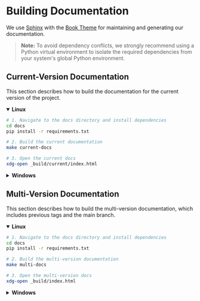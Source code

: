 # Building Documentation

We use [Sphinx](https://www.sphinx-doc.org/en/master/) with the [Book Theme](https://sphinx-book-theme.readthedocs.io/en/stable/) for maintaining and generating our documentation.

> **Note:** To avoid dependency conflicts, we strongly recommend using a Python virtual environment to isolate the required dependencies from your system's global Python environment.

## Current-Version Documentation

This section describes how to build the documentation for the current version of the project.

<details open>
<summary><strong>Linux</strong></summary>

```bash
# 1. Navigate to the docs directory and install dependencies
cd docs
pip install -r requirements.txt

# 2. Build the current documentation
make current-docs

# 3. Open the current docs
xdg-open _build/current/index.html
```
</details>

<details> <summary><strong>Windows</strong></summary>

```batch
:: 1. Navigate to the docs directory and install dependencies
cd docs
pip install -r requirements.txt

:: 2. Build the current documentation
make current-docs

:: 3. Open the current docs
start _build\current\index.html
```
</details>


## Multi-Version Documentation

This section describes how to build the multi-version documentation, which includes previous tags and the main branch.

<details open> <summary><strong>Linux</strong></summary>

```bash
# 1. Navigate to the docs directory and install dependencies
cd docs
pip install -r requirements.txt

# 2. Build the multi-version documentation
make multi-docs

# 3. Open the multi-version docs
xdg-open _build/index.html
```
</details>

<details> <summary><strong>Windows</strong></summary>

```batch
:: 1. Navigate to the docs directory and install dependencies
cd docs
pip install -r requirements.txt

:: 2. Build the multi-version documentation
make multi-docs

:: 3. Open the multi-version docs
start _build\index.html
```
</details>
